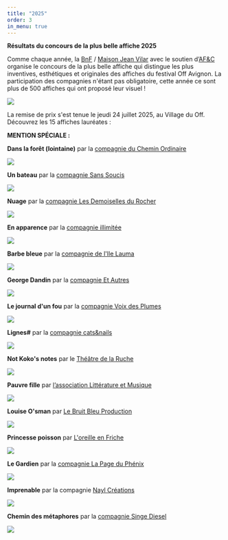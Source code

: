 ```yaml
---
title: "2025"
order: 3
in_menu: true
---
```

**Résultats du concours de la plus belle affiche 2025**

Comme chaque année, la [BnF](https://bnf.fr) / [Maison Jean Vilar](https://maisonjeanvilar.org/) avec le soutien d’[AF&C](https://www.festivaloffavignon.com/page/presentation-afc) organise le concours de la plus belle affiche qui distingue les plus inventives,  esthétiques et originales des affiches du festival Off Avignon. La participation des compagnies n'étant pas obligatoire, cette année ce sont plus de 500 affiches qui ont proposé leur visuel !

![](https://files.saty.re/affiches-festival-avignon/2025/OFF.jpg)

La remise de prix s'est tenue le jeudi 24 juillet 2025, au Village du Off. Découvrez les 15 affiches lauréates :

**MENTION SPÉCIALE :**

**Dans la forêt (lointaine)** par la [compagnie du Chemin Ordinaire](https://www.pony-production.com/dans-la-foret-lointaine)

![](https://files.saty.re/affiches-festival-avignon/2025/01-danslafor%C3%AAtlointaine.jpg)

**Un bateau** par la [compagnie Sans Soucis](https://compagniesanssoucis.com/bateau.php)

![](https://files.saty.re/affiches-festival-avignon/2025/02-unbateau.jpg)

**Nuage** par la [compagnie Les Demoiselles du Rocher](https://www.lesdemoisellesdurocher.com/cretion-jeune-public)

![](https://files.saty.re/affiches-festival-avignon/2025/03-nuage.jpg)

**En apparence** par la [compagnie illimitée](https://www.compagnie-illimitee.fr/spectacles/en-apparence)

![](https://files.saty.re/affiches-festival-avignon/2025/04-enapparence.jpg)

**Barbe bleue** par la [compagnie de l'Ile Lauma](https://ilelauma.com/new/pieces/barbe-bleue-dapres-amelie-nothomb/)

![](https://files.saty.re/affiches-festival-avignon/2025/05-barbebleue.jpg)

**George Dandin** par la [compagnie Et Autres](https://www.festivaloffavignon.com/spectacles/7037-george-dandin)

![](https://files.saty.re/affiches-festival-avignon/2025/06-georgedandin.jpg)

**Le journal d'un fou** par la [compagnie Voix des Plumes](https://www.voixdesplumes.com/le-journal-d-un-fou)

![](https://files.saty.re/affiches-festival-avignon/2025/07-lejournaldunfou.jpg)

**Lignes#** par la [compagnie cats&nails](https://catsandsnails.fr/creations/lignes/)

![](https://files.saty.re/affiches-festival-avignon/2025/08-lignes.jpg)

**Not Koko's notes** par le [Théâtre de la Ruche](https://www.theatredelaruche.fr/not-koko-s-notes.html)

![](https://files.saty.re/affiches-festival-avignon/2025/09-notkokosnotes.jpg)

**Pauvre fille** par [l’association Littérature et Musique](https://www.festivaloffavignon.com/spectacles/7072-pauvre-fille)

![](https://files.saty.re/affiches-festival-avignon/2025/10-pauvrefille.jpg)

**Louise O'sman** par [Le Bruit Bleu Production](http://louiseosman.com/)

![](https://files.saty.re/affiches-festival-avignon/2025/11-louiseosman.jpg)

**Princesse poisson** par [L'oreille en Friche](https://loreilleenfriche.fr/projets/princesse-poison/)

![](https://files.saty.re/affiches-festival-avignon/2025/12-princessepoison.jpg)

**Le Gardien** par la [compagnie La Page du Phénix](https://theatrehumanum.fr/programme/2025/le-gardien/)

![](https://files.saty.re/affiches-festival-avignon/2025/13-legardien.jpg)

**Imprenable** par la compagnie [Nayl Créations](https://www.naylcreations.com/vauban)

![](https://files.saty.re/affiches-festival-avignon/2025/14-imprenable.jpg)

**Chemin des métaphores** par la [compagnie Singe Diesel](https://singediesel.org/spectacles/chemin-des-metaphores)

![](https://files.saty.re/affiches-festival-avignon/2025/15-chemindesmetaphores.jpg) 